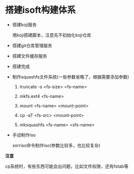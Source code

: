 搭建isoft构建体系
================

* 搭建koji服务

  用koji搭建脚本，注意先不初始化koji仓库

* 搭建git仓库管理服务

* 搭建文件缓存服务

* 搭建完成

* 制作squashfs文件系统(一些参数省略了，根据需要添加参数)

  1. truncate -s \<fs-size\> \<fs-name\>

  2. mkfs.ext4 \<fs-name\>

  3. mount \<fs-name\> \<mount-point\>

  4. cp -aT \<fs-src\> \<mount-point\>

  5. mksquashfs \<fs-name\> \<sfs-name\>

* 手动制作iso

  xorriso命令制作iso(参数比较多，也比较复杂)

**注意**

cp系统时，有些东西可能会出问题，比如文件权限，还有fstab等
